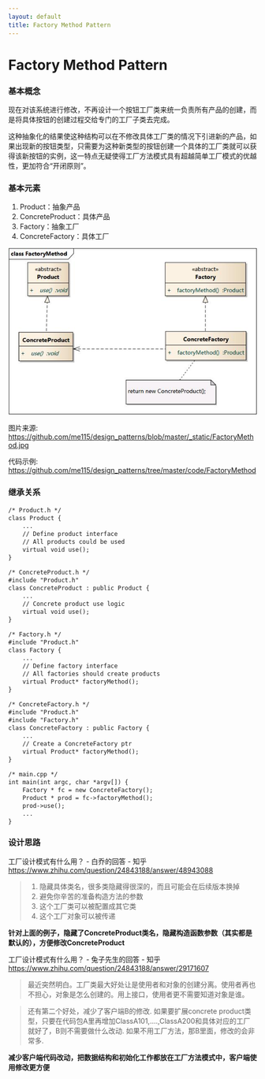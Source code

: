 ```yaml
---
layout: default
title: Factory Method Pattern
---
```



# Factory Method Pattern

### 基本概念

现在对该系统进行修改，不再设计一个按钮工厂类来统一负责所有产品的创建，而是将具体按钮的创建过程交给专门的工厂子类去完成。

这种抽象化的结果使这种结构可以在不修改具体工厂类的情况下引进新的产品，如果出现新的按钮类型，只需要为这种新类型的按钮创建一个具体的工厂类就可以获得该新按钮的实例，这一特点无疑使得工厂方法模式具有超越简单工厂模式的优越性，更加符合“开闭原则”。

### 基本元素
1. Product：抽象产品
2. ConcreteProduct：具体产品
3. Factory：抽象工厂
4. ConcreteFactory：具体工厂

![FactoryMethod](../../_images/FactoryMethod.jpg)

图片来源:
https://github.com/me115/design_patterns/blob/master/_static/FactoryMethod.jpg

代码示例:
https://github.com/me115/design_patterns/tree/master/code/FactoryMethod

### 继承关系
```
/* Product.h */
class Product {
	...
	// Define product interface
	// All products could be used
	virtual void use();
}
```

```
/* ConcreteProduct.h */
#include "Product.h"
class ConcreteProduct : public Product {
    ...
    // Concrete product use logic
    virtual void use();
}
```

```
/* Factory.h */
#include "Product.h"
class Factory {
	...
	// Define factory interface
	// All factories should create products
	virtual Product* factoryMethod();
}
```

```
/* ConcreteFactory.h */
#include "Product.h"
#include "Factory.h"
class ConcreteFactory : public Factory {
	...
	// Create a ConcreteFactory ptr
	virtual Product* factoryMethod(); 
}
```

```
/* main.cpp */
int main(int argc, char *argv[]) {
	Factory * fc = new ConcreteFactory();
	Product * prod = fc->factoryMethod();
	prod->use();
	...
}
```


### 设计思路

工厂设计模式有什么用？ - 白乔的回答 - 知乎
https://www.zhihu.com/question/24843188/answer/48943088

> 1. 隐藏具体类名，很多类隐藏得很深的，而且可能会在后续版本换掉
> 2. 避免你辛苦的准备构造方法的参数
> 3. 这个工厂类可以被配置成其它类
> 4. 这个工厂对象可以被传递

**针对上面的例子，隐藏了ConcreteProduct类名，隐藏构造函数参数（其实都是默认的），方便修改ConcreteProduct**


工厂设计模式有什么用？ - 兔子先生的回答 - 知乎
https://www.zhihu.com/question/24843188/answer/29171607

> 最近突然明白。工厂类最大好处让是使用者和对象的创建分离。使用者再也不担心，对象是怎么创建的。用上接口，使用者更不需要知道对象是谁。

> 还有第二个好处，减少了客户端B的修改.
如果要扩展concrete product类型，只要在代码包A里再增加ClassA101,....,ClassA200和具体对应的工厂就好了，B则不需要做什么改动.
如果不用工厂方法，那B里面，修改的会非常多.

**减少客户端代码改动，把数据结构和初始化工作都放在工厂方法模式中，客户端使用修改更方便**


